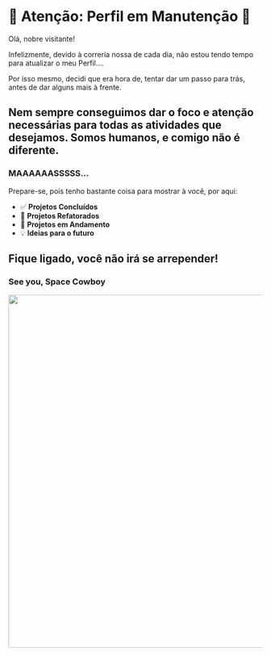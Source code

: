 # 🚧 Atenção: Perfil em Manutenção 🚧

Olá, nobre visitante!

Infelizmente, devido à correria nossa de cada dia, não estou tendo tempo para atualizar o meu Perfil....

Por isso mesmo, decidi que era hora de, tentar dar um passo para trás, antes de dar alguns mais à frente.

Nem sempre conseguimos dar o foco e atenção necessárias para todas as atividades que desejamos. Somos humanos, e comigo não é diferente.
---
### MAAAAAASSSSS...
Prepare-se, pois tenho bastante coisa para mostrar à você, por aqui:

- ✅ **Projetos Concluídos**  
- 🔄 **Projetos Refatorados**  
- 🚧 **Projetos em Andamento**  
- 💡 **Ideias para o futuro** 

Fique ligado, você não irá se arrepender!
---
### See you, Space Cowboy

<img src="https://media.giphy.com/media/udhngZK2IFTc4/giphy.gif" width="700"/>
